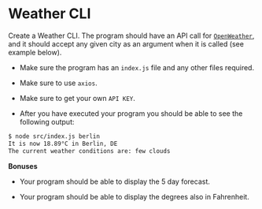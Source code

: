 # Weather CLI 

Create a Weather CLI. The program should have an API call for [`OpenWeather`](https://openweathermap.org/guide), and it should accept any given city as an argument when it is called (see example below). 

-   Make sure the program has an `index.js` file and any other files required.
-   Make sure to use `axios`.
-   Make sure to get your own `API KEY`.

-   After you have executed your program you should be able to see the following output:

```bash
$ node src/index.js berlin
It is now 18.89°C in Berlin, DE
The current weather conditions are: few clouds
```

**Bonuses**

-   Your program should be able to display the 5 day forecast.

-   Your program should be able to display the degrees also in Fahrenheit.
